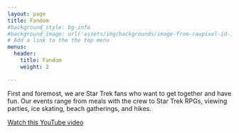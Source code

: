 ```yaml
---
layout: page
title: Fandom
#background_style: bg-info
#background_image: url('assets/img/backgrounds/image-from-rawpixel-id-1199650-jpeg.jpg')
# Add a link to the the top menu
menus:
  header:
    title: Fandom
    weight: 2

---
```

First and foremost, we are Star Trek fans who want to get together and have fun. Our events range from meals with the crew to Star Trek RPGs, viewing parties, ice skating, beach gatherings, and hikes.

[Watch this YouTube video](https://youtu.be/1D4b8N5_o1A)
